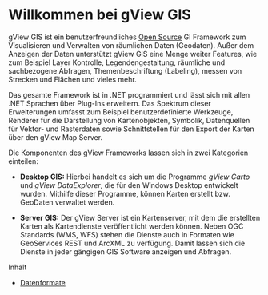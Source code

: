 Willkommen bei gView GIS
========================

gView GIS ist ein benutzerfreundliches [Open Source](https://github.com/jugstalt/gview5) GI Framework zum Visualisieren und Verwalten von räumlichen Daten (Geodaten). 
Außer dem Anzeigen der Daten unterstützt gView GIS eine Menge weiter Features, wie zum Beispiel Layer Kontrolle, Legendengestaltung, 
räumliche und sachbezogene Abfragen, Themenbeschriftung (Labeling), messen von Strecken und Flächen und vieles mehr.

Das gesamte Framework ist in .NET programmiert und lässt sich mit allen .NET Sprachen über Plug-Ins erweitern. Das Spektrum dieser Erweiterungen 
umfasst zum Beispiel benutzerdefinierte Werkzeuge, Renderer für die Darstellung von Kartenobjekten, Symbolik, 
Datenquellen für Vektor- und Rasterdaten sowie Schnittstellen für den Export der Karten über den gView Map Server. 

Die Komponenten des gView Frameworks lassen sich in zwei Kategorien einteilen:

* **Desktop GIS:** Hierbei handelt es sich um die Programme *gView Carto* und *gView DataExplorer*, die für den Windows Desktop entwickelt wurden. 
  Mithilfe dieser Programme, können Karten erstellt bzw. GeoDaten verwaltet werden.


* **Server GIS:** Der gView Server ist ein Kartenserver, mit dem die erstellten Karten als Kartendienste veröffentlicht werden können.
  Neben OGC Standards (WMS, WFS) stehen die Dienste auch in Formaten wie GeoServices REST und ArcXML zu verfügung. Damit lassen sich 
  die Dienste in jeder gängigen GIS Software anzeigen und Abfragen.


Inhalt

* [Datenformate](formats.md)
